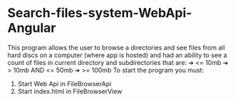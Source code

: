# Search-files-system-WebApi-Angular
This program allows the user to browse a directories and
see files from all hard discs on a computer (where app is hosted) and 
had an ability to see a count of files in current directory and subdirectories that are:
➔ <= 10mb
➔ > 10mb AND <= 50mb
➔ >= 100mb 
To start the program you must:
1. Start Web Api in FileBrowserApi
2. Start index.html in FileBrowserView
